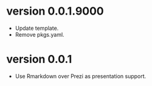 # version 0.0.1.9000

* Update template.
* Remove pkgs.yaml.

# version 0.0.1

* Use Rmarkdown over Prezi as presentation support.